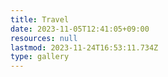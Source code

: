 ```yaml
---
title: Travel
date: 2023-11-05T12:41:05+09:00
resources: null
lastmod: 2023-11-24T16:53:11.734Z
type: gallery
---
```

